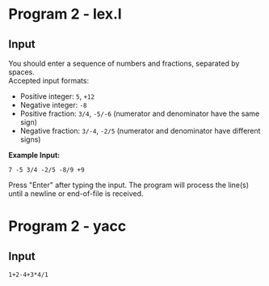 # Program 2 - lex.l

## Input

You should enter a sequence of numbers and fractions, separated by spaces.  
Accepted input formats:
- Positive integer: `5`, `+12`
- Negative integer: `-8`
- Positive fraction: `3/4`, `-5/-6` (numerator and denominator have the same sign)
- Negative fraction: `3/-4`, `-2/5` (numerator and denominator have different signs)

**Example Input:**
```
7 -5 3/4 -2/5 -8/9 +9
```

Press "Enter" after typing the input. The program will process the line(s) until a newline or end-of-file is received.

# Program 2 - yacc

## Input

```
1+2-4+3*4/1
```
